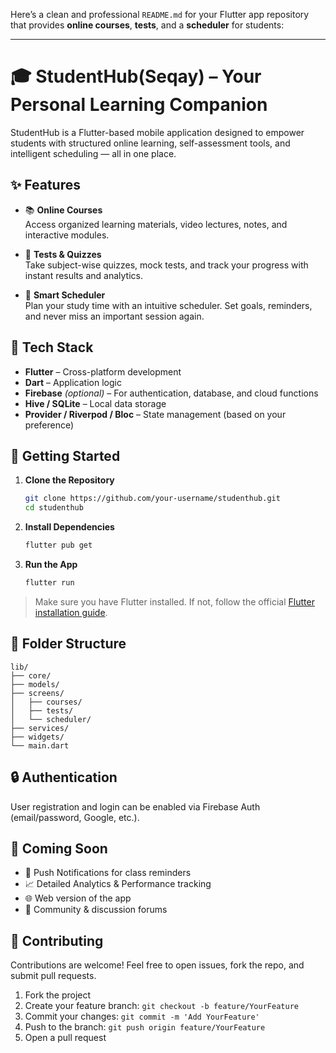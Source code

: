 Here’s a clean and professional `README.md` for your Flutter app repository that provides **online courses**, **tests**, and a **scheduler** for students:

---

# 🎓 StudentHub(Seqay) – Your Personal Learning Companion

StudentHub is a Flutter-based mobile application designed to empower students with structured online learning, self-assessment tools, and intelligent scheduling — all in one place.

## ✨ Features

- 📚 **Online Courses**  
  Access organized learning materials, video lectures, notes, and interactive modules.

- 📝 **Tests & Quizzes**  
  Take subject-wise quizzes, mock tests, and track your progress with instant results and analytics.

- 📅 **Smart Scheduler**  
  Plan your study time with an intuitive scheduler. Set goals, reminders, and never miss an important session again.

## 🧱 Tech Stack

- **Flutter** – Cross-platform development
- **Dart** – Application logic
- **Firebase** *(optional)* – For authentication, database, and cloud functions
- **Hive / SQLite** – Local data storage
- **Provider / Riverpod / Bloc** – State management (based on your preference)

## 📲 Getting Started

1. **Clone the Repository**
   ```bash
   git clone https://github.com/your-username/studenthub.git
   cd studenthub
   ```

2. **Install Dependencies**
   ```bash
   flutter pub get
   ```

3. **Run the App**
   ```bash
   flutter run
   ```

> Make sure you have Flutter installed. If not, follow the official [Flutter installation guide](https://flutter.dev/docs/get-started/install).

## 📁 Folder Structure

```
lib/
├── core/
├── models/
├── screens/
│   ├── courses/
│   ├── tests/
│   └── scheduler/
├── services/
├── widgets/
└── main.dart
```

## 🔒 Authentication

User registration and login can be enabled via Firebase Auth (email/password, Google, etc.).

## 🚀 Coming Soon

- 🔔 Push Notifications for class reminders  
- 📈 Detailed Analytics & Performance tracking  
- 🌐 Web version of the app  
- 👥 Community & discussion forums  

## 🤝 Contributing

Contributions are welcome! Feel free to open issues, fork the repo, and submit pull requests.

1. Fork the project
2. Create your feature branch: `git checkout -b feature/YourFeature`
3. Commit your changes: `git commit -m 'Add YourFeature'`
4. Push to the branch: `git push origin feature/YourFeature`
5. Open a pull request

